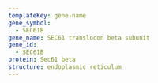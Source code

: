 ```yaml
---
templateKey: gene-name
gene_symbol:
  - SEC61B
gene_name: SEC61 translocon beta subunit
gene_id:
  - SEC61B
protein: Sec61 beta
structure: endoplasmic reticulum
---
```

